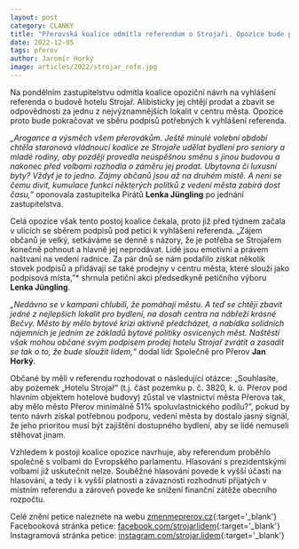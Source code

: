 ```yaml
---
layout: post
category: CLANKY
title: "Přerovská koalice odmítla referendum o Strojaři. Opozice bude pokračovat ve sběru podpisů, aby odprodej budovy zvrátili"
date: 2022-12-05
tags: přerov
author: Jaromír Horký
image: articles/2022/strojar_refe.jpg
---
```

Na pondělním zastupitelstvu odmítla koalice opoziční návrh na vyhlášení referenda o budově hotelu Strojař. Alibisticky jej chtějí prodat a zbavit se odpovědnosti za jednu z nejvýznamnějších lokalit v centru města. Opozice proto bude pokračovat ve sběru podpisů potřebných k vyhlášení referenda.

*„Arogance a výsměch všem přerovákům. Ještě minulé volební období chtěla staronová vládnoucí koalice ze Strojaře udělat bydlení pro seniory a mladé rodiny, aby později provedla neúspěšnou směnu s jinou budovou a nakonec před volbami rozhodla o záměru jej prodat. Ubytovna či luxusní byty? Vždyť je to jedno. Zájmy občanů jsou až na druhém místě. A není se čemu divit, kumulace funkcí některých politků z vedení města zabírá dost času,”* oponovala zastupitelka Pirátů **Lenka Jüngling** po jednání zastupitelstva.

Celá  opozice však tento postoj koalice čekala, proto již před týdnem začala v ulicích se sběrem podpisů pod petici k vyhlášení referenda. „Zájem občanů je velký, setkáváme se denně s názory, že je potřeba se Strojařem konečně pohnout a hlavně jej neprodávat. Lidé jsou emotivní a právem naštvaní na vedení radnice. Za pár dnů se nám podařilo získat několik stovek podpisů a přidávají se také prodejny v centru města, které slouží jako podpisová místa,”* shrnula petiční akci předsedkyně petičního výboru **Lenka Jüngling**.

*„Nedávno se v kampani chlubili, že pomáhají městu. A teď se chtějí zbavit jedné z nejlepších lokalit pro bydlení, na dosah centra na nábřeží krásné Bečvy. Město by mělo bytové krizi aktivně předcházet, a nabídka solidních nájemních je jedním ze základů bytové politiky osvícených měst. Naštěstí však mohou občané svým podpisem prodej hotelu Strojař zvrátit a zasadit se tak o to, že bude sloužit lidem,“*  dodal lídr Společně pro Přerov **Jan Horký**.

Občané by měli v referendu rozhodovat o následující otázce: „Souhlasíte, aby pozemek „Hotelu Strojař“ (t.j. část pozemku p. č. 3820, k. ú. Přerov pod hlavním objektem hotelové budovy) zůstal ve vlastnictví města Přerova tak, aby mělo město Přerov minimálně 51% spoluvlastnického podílu?”, pokud by tento návrh získal potřebnou podporu, vedení města by dostalo jasný signál, že jeho prioritou musí být zajištění dostupného bydlení, aby se lidé nemuseli stěhovat jinam.

Vzhledem k postoji koalice opozice navrhuje, aby referendum proběhlo společně s volbami do Evropského parlamentu. Hlasování s prezidentskými volbami již uskutečnit nelze. Souběžné hlasování povede k vyšší účasti na hlasování, a tedy i k vyšší platnosti a závaznosti rozhodnutí přijatých v místním referendu a zároveň povede ke snížení finanční zátěže obecního rozpočtu.

Celé znění petice naleznete na webu [zmenmeprerov.cz](http://zmenmeprerov.cz){:target='_blank'}
Facebooková stránka petice: [facebook.com/strojarlidem](https://www.facebook.com/strojarlidem/){:target='_blank'}
Instagramová stránka petice: [instagram.com/strojar.lidem](https://www.instagram.com/strojar.lidem/){:target='_blank'}
